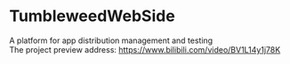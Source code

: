 # TumbleweedWebSide
A platform for app distribution management and testing  
The project preview address: https://www.bilibili.com/video/BV1L14y1j78K